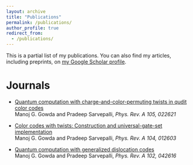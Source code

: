 ```yaml
---
layout: archive
title: "Publications"
permalink: /publications/
author_profile: true
redirect_from:
  - /publications/
---
```



<div class="wordwrap">This is a partial list of my publications. You can also find my articles, including preprints, on <a href="{{site.author.googlescholar}}">my Google Scholar profile</a>.</div>

Journals
======
* [Quantum computation with charge-and-color-permuting twists in qudit color codes](https://journals.aps.org/pra/abstract/10.1103/PhysRevA.105.022621) <br /> Manoj G. Gowda and Pradeep Sarvepalli, _Phys. Rev. A 105, 022621_

* [Color codes with twists: Construction and universal-gate-set implementation](https://journals.aps.org/pra/abstract/10.1103/PhysRevA.104.012603) <br /> Manoj G. Gowda and Pradeep Sarvepalli, _Phys. Rev. A 104, 012603_

* [Quantum computation with generalized dislocation codes](https://journals.aps.org/pra/abstract/10.1103/PhysRevA.102.042616) <br /> Manoj G. Gowda and Pradeep Sarvepalli, _Phys. Rev. A 102, 042616_
  
